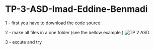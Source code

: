 # TP-3-ASD-Imad-Eddine-Benmadi


1 - first you have to download the code source 

2 - make all files in a one folder (see the bellow example )
![TP 2 ASD](https://user-images.githubusercontent.com/106430872/207297779-1b361e0f-08bd-4d0b-acf7-d258fad09e7d.png)

3 - excute and try 
